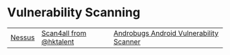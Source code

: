 # Vulnerability Scanning

|                                                   |                                                                 |                                                                                     |
| ------------------------------------------------- | --------------------------------------------------------------- | ----------------------------------------------------------------------------------- |
| [Nessus](https://www.tenable.com/products/nessus) | [Scan4all from @hktalent](https://github.com/hktalent/scan4all) | [Androbugs Android Vulnerability Scanner](https://github.com/androbugs2/androbugs2) |
